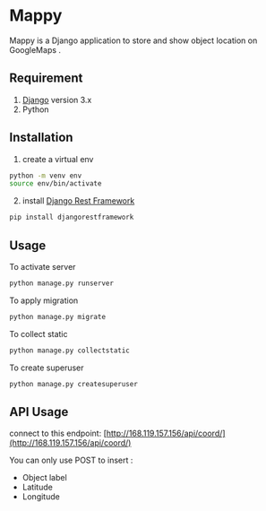 # Mappy

Mappy is a Django application to store and show object location on GoogleMaps .

## Requirement
1. [Django](https://https://www.djangoproject.com/) version 3.x
2. Python

## Installation

1. create a virtual env

```bash
python -m venv env
source env/bin/activate
```

2. install [Django Rest Framework](https://www.django-rest-framework.org/) 

```bash
pip install djangorestframework
```

## Usage

To activate server
```bash
python manage.py runserver
```
To apply migration
```bash
python manage.py migrate
```
To collect static
```bash
python manage.py collectstatic
```
To create superuser
```bash
python manage.py createsuperuser
```

## API Usage

connect to this endpoint:
[http://168.119.157.156/api/coord/](http://168.119.157.156/api/coord/)

You can only use POST to insert : 
 * Object label
 * Latitude
 * Longitude


